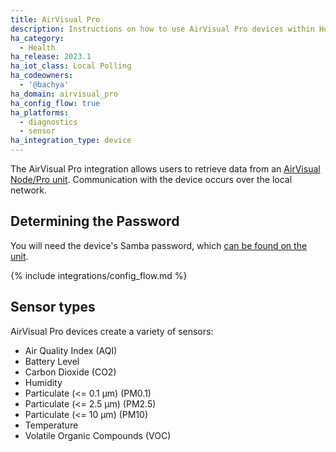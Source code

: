 ```yaml
---
title: AirVisual Pro
description: Instructions on how to use AirVisual Pro devices within Home Assistant
ha_category:
  - Health
ha_release: 2023.1
ha_iot_class: Local Polling
ha_codeowners:
  - '@bachya'
ha_domain: airvisual_pro
ha_config_flow: true
ha_platforms:
  - diagnostics
  - sensor
ha_integration_type: device
---
```


The AirVisual Pro integration allows users to retrieve data from an [AirVisual Node/Pro unit](https://www.iqair.com/air-quality-monitors/airvisual-pro). Communication with the device occurs over the local network.

## Determining the Password

You will need the device's Samba password, which [can be found on the unit](https://support.iqair.com/en/articles/3029331-download-the-airvisual-node-pro-s-data-using-samba).

{% include integrations/config_flow.md %}

## Sensor types

AirVisual Pro devices create a variety of sensors:

- Air Quality Index (AQI)
- Battery Level
- Carbon Dioxide (CO2)
- Humidity
- Particulate (<= 0.1 μm) (PM0.1)
- Particulate (<= 2.5 μm) (PM2.5)
- Particulate (<= 10 μm) (PM10)
- Temperature
- Volatile Organic Compounds (VOC)
